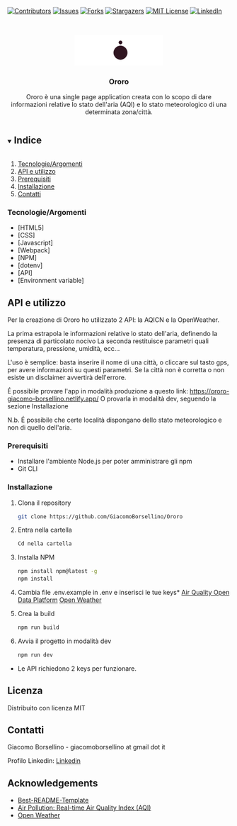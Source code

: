 [![Contributors][contributors-shield]][contributors-url]
[![Issues][issues-shield]][issues-url]
[![Forks][forks-shield]][forks-url]
[![Stargazers][stars-shield]][stars-url]
[![MIT License][license-shield]][license-url]
[![LinkedIn][linkedin-shield]][linkedin-url]

<br />
<p align="center">
  <a href="https://github.com/GiacomoBorsellino/Ororo">
    <img src="/build/images/ororo-logo.png" alt="Logo" width="200">
  </a>

  <h3 align="center">Ororo</h3>

  <p align="center">
    Ororo è una single page application creata con lo scopo di dare informazioni relative lo stato dell'aria (AQI) e lo stato meteorologico di una determinata zona/città.

  </p>
</p>

<details open="open">
  <summary><h2 style="display: inline-block">Indice</h2></summary>
  <ol>
    <li><a href="#prerequisites">Tecnologie/Argomenti</a></li>
    <li><a href="#installation">API e utilizzo</a></li>
    <li><a href="#installation">Prerequisiti</a></li>
    <li><a href="#installation">Installazione</a></li>
    <li><a href="#installation">Contatti</a></li>
  </ol>
</details>

### Tecnologie/Argomenti

* [HTML5]
* [CSS]
* [Javascript]
* [Webpack]
* [NPM]
* [dotenv]
* [API]
* [Environment&nbsp;variable]

## API e utilizzo
Per la creazione di Ororo ho utilizzato 2 API: 
la AQICN e la OpenWeather.

La prima estrapola le informazioni relative lo stato dell'aria, definendo la presenza di particolato nocivo
La seconda restituisce parametri quali temperatura, pressione, umidità, ecc...

L'uso è semplice: basta inserire il nome di una città, o cliccare sul tasto gps, per avere informazioni su questi parametri.
Se la città non è corretta o non esiste un disclaimer avvertirà dell'errore.

É possibile provare l'app in modalità produzione a questo link: https://ororo-giacomo-borsellino.netlify.app/
O provarla in modalità dev, seguendo la sezione Installazione

N.b. É possibile che certe località dispongano dello stato meteorologico e non di quello dell'aria.

### Prerequisiti

* Installare l'ambiente Node.js per poter amministrare gli npm
* Git CLI

### Installazione

1. Clona il repository

   ```sh
   git clone https://github.com/GiacomoBorsellino/Ororo
   ```

2. Entra nella cartella

   ```sh
   Cd nella cartella
   ```

3. Installa NPM

   ```sh
   npm install npm@latest -g
   npm install 
   ```

4. Cambia file .env.example in .env e inserisci le tue keys*
[Air Quality Open Data Platform](https://aqicn.org/data-platform/token/#/)
[Open Weather](https://home.openweathermap.org/)

5. Crea la build

   ```sh
   npm run build
   ```

6. Avvia il progetto in modalità dev

   ```sh
   npm run dev
   ```

* Le API richiedono 2 keys per funzionare.

## Licenza

Distribuito con licenza MIT

## Contatti

Giacomo Borsellino - giacomoborsellino at gmail dot it

Profilo Linkedin: [Linkedin](https://www.linkedin.com/in/giacomo-borsellino-4039071b7/)

## Acknowledgements

* [Best-README-Template](https://github.com/othneildrew/Best-README-Template)
* [Air Pollution: Real-time Air Quality Index (AQI)](https://aqicn.org/)
* [Open Weather](https://home.openweathermap.org/)


[contributors-shield]: https://img.shields.io/github/contributors/fabio-mancin/city-pollution?style=for-the-badge
[contributors-url]: https://github.com/fabio-mancin/city-pollution/graphs/contributors
[forks-shield]: https://img.shields.io/github/forks/fabio-mancin/city-pollution?style=for-the-badge
[forks-url]: https://github.com/fabio-mancin/city-pollution/network/members
[stars-shield]: https://img.shields.io/github/stars/fabio-mancin/city-pollution?style=for-the-badge
[stars-url]: https://github.com/fabio-mancin/city-pollution/stargazers
[issues-shield]: https://img.shields.io/github/issues/fabio-mancin/city-pollution?style=for-the-badge
[issues-url]: https://github.com/fabio-mancin/city-pollution/issues
[license-shield]: https://img.shields.io/github/license/fabio-mancin/city-pollution?style=for-the-badge
[license-url]: https://github.com/fabio-mancin/repo/blob/master/LICENSE.txt
[linkedin-shield]: https://img.shields.io/badge/-LinkedIn-black.svg?style=for-the-badge&logo=linkedin&colorB=555
[linkedin-url]: https://www.linkedin.com/in/giacomo-borsellino-4039071b7/